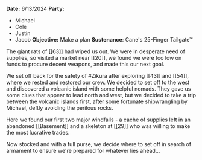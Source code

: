 **Date:** 6/13/2024
**Party:**
- Michael
- Cole
- Justin
- Jacob
**Objective:** Make a plan
**Sustenance**: Cane's 25-Finger Tailgate™

The giant rats of [[63]] had wiped us out. We were in desperate need of supplies, so visited a market near [[20]], we found we were too low on funds to procure decent weapons, and made this our next goal. 

We set off back for the safety of #Zikura after exploring [[43]] and [[54]], where we rested and restored our crew. We decided to set off to the west and discovered a volcanic island with some helpful nomads. They gave us some clues that appear to lead north and west, but we decided to take a trip between the volcanic islands first, after some fortunate shipwrangling by Michael, deftly avoiding the perilous rocks. 

Here we found our first two major windfalls - a cache of supplies left in an abandoned [[Basement]] and a skeleton at [[29]] who was willing to make the most lucrative trades. 

Now stocked and with a full purse, we decide where to set off in search of armament to ensure we're prepared for whatever lies ahead...
